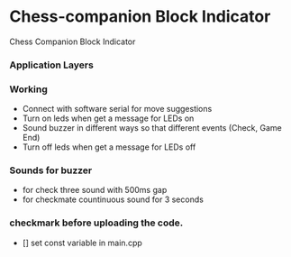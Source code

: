 # Chess-companion Block Indicator

Chess Companion Block Indicator

### Application Layers

### Working

- Connect with software serial for move suggestions
- Turn on leds when get a message for LEDs on
- Sound buzzer in different ways so that different events (Check, Game End)
- Turn off leds when get a message for LEDs off

### Sounds for buzzer
- for check three sound with 500ms gap
- for checkmate countinuous sound for 3 seconds

### checkmark before uploading the code.

- [] set const variable in main.cpp
